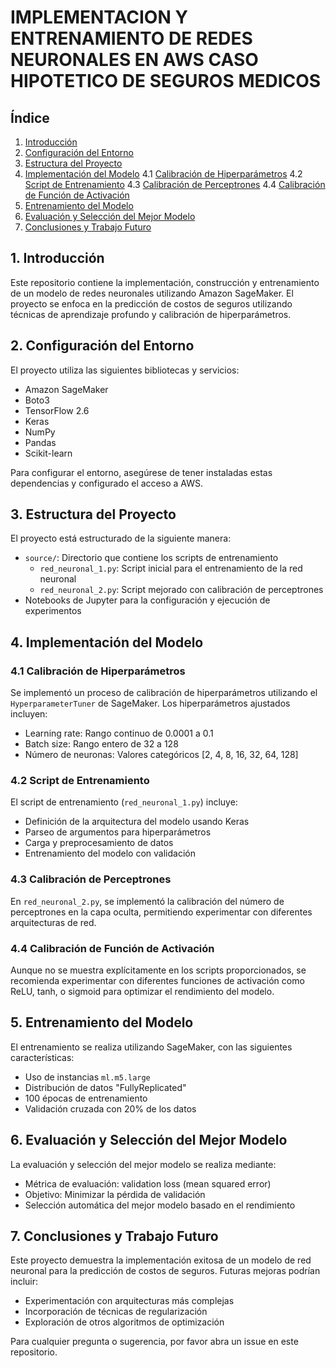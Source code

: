# IMPLEMENTACION Y ENTRENAMIENTO DE REDES NEURONALES EN AWS  CASO HIPOTETICO DE SEGUROS MEDICOS
## Índice
1. [Introducción](#introducción)
2. [Configuración del Entorno](#configuración-del-entorno)
3. [Estructura del Proyecto](#estructura-del-proyecto)
4. [Implementación del Modelo](#implementación-del-modelo)
   4.1 [Calibración de Hiperparámetros](#calibración-de-hiperparámetros)
   4.2 [Script de Entrenamiento](#script-de-entrenamiento)
   4.3 [Calibración de Perceptrones](#calibración-de-perceptrones)
   4.4 [Calibración de Función de Activación](#calibración-de-función-de-activación)
5. [Entrenamiento del Modelo](#entrenamiento-del-modelo)
6. [Evaluación y Selección del Mejor Modelo](#evaluación-y-selección-del-mejor-modelo)
7. [Conclusiones y Trabajo Futuro](#conclusiones-y-trabajo-futuro)

## 1. Introducción

Este repositorio contiene la implementación, construcción y entrenamiento de un modelo de redes neuronales utilizando Amazon SageMaker. El proyecto se enfoca en la predicción de costos de seguros utilizando técnicas de aprendizaje profundo y calibración de hiperparámetros.

## 2. Configuración del Entorno

El proyecto utiliza las siguientes bibliotecas y servicios:

- Amazon SageMaker
- Boto3
- TensorFlow 2.6
- Keras
- NumPy
- Pandas
- Scikit-learn

Para configurar el entorno, asegúrese de tener instaladas estas dependencias y configurado el acceso a AWS.

## 3. Estructura del Proyecto

El proyecto está estructurado de la siguiente manera:

- `source/`: Directorio que contiene los scripts de entrenamiento
  - `red_neuronal_1.py`: Script inicial para el entrenamiento de la red neuronal
  - `red_neuronal_2.py`: Script mejorado con calibración de perceptrones
- Notebooks de Jupyter para la configuración y ejecución de experimentos

## 4. Implementación del Modelo

### 4.1 Calibración de Hiperparámetros

Se implementó un proceso de calibración de hiperparámetros utilizando el `HyperparameterTuner` de SageMaker. Los hiperparámetros ajustados incluyen:

- Learning rate: Rango continuo de 0.0001 a 0.1
- Batch size: Rango entero de 32 a 128
- Número de neuronas: Valores categóricos [2, 4, 8, 16, 32, 64, 128]

### 4.2 Script de Entrenamiento

El script de entrenamiento (`red_neuronal_1.py`) incluye:

- Definición de la arquitectura del modelo usando Keras
- Parseo de argumentos para hiperparámetros
- Carga y preprocesamiento de datos
- Entrenamiento del modelo con validación

### 4.3 Calibración de Perceptrones

En `red_neuronal_2.py`, se implementó la calibración del número de perceptrones en la capa oculta, permitiendo experimentar con diferentes arquitecturas de red.

### 4.4 Calibración de Función de Activación

Aunque no se muestra explícitamente en los scripts proporcionados, se recomienda experimentar con diferentes funciones de activación como ReLU, tanh, o sigmoid para optimizar el rendimiento del modelo.

## 5. Entrenamiento del Modelo

El entrenamiento se realiza utilizando SageMaker, con las siguientes características:

- Uso de instancias `ml.m5.large`
- Distribución de datos "FullyReplicated"
- 100 épocas de entrenamiento
- Validación cruzada con 20% de los datos

## 6. Evaluación y Selección del Mejor Modelo

La evaluación y selección del mejor modelo se realiza mediante:

- Métrica de evaluación: validation loss (mean squared error)
- Objetivo: Minimizar la pérdida de validación
- Selección automática del mejor modelo basado en el rendimiento

## 7. Conclusiones y Trabajo Futuro

Este proyecto demuestra la implementación exitosa de un modelo de red neuronal para la predicción de costos de seguros. Futuras mejoras podrían incluir:

- Experimentación con arquitecturas más complejas
- Incorporación de técnicas de regularización
- Exploración de otros algoritmos de optimización

Para cualquier pregunta o sugerencia, por favor abra un issue en este repositorio.
